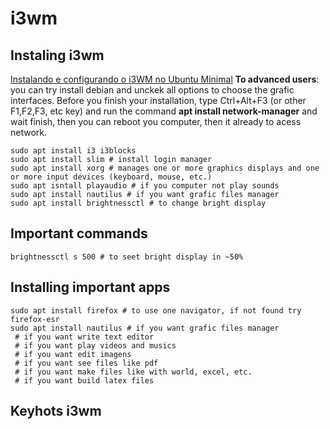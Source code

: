# i3wm

## Instaling i3wm

[Instalando e configurando o i3WM no Ubuntu Minimal](https://www.youtube.com/watch?v=z5vtjmnGBKQ)
**To advanced users**: you can try install debian and unckek all options to choose the grafic interfaces. Before you finish your installation, type Ctrl+Alt+F3 (or other F1,F2,F3, etc key) and run the command **apt install network-manager** and wait finish, then you can reboot you computer, then it already to acess network.
``` shell
sudo apt install i3 i3blocks 
sudo apt install slim # install login manager
sudo apt install xorg # manages one or more graphics displays and one or more input devices (keyboard, mouse, etc.) 
sudo apt isntall playaudio # if you computer not play sounds
sudo apt install nautilus # if you want grafic files manager
sudo apt install brightnessctl # to change bright display
```

## Important commands
``` code
brightnessctl s 500 # to seet bright display in ~50%
```
## Installing important apps

``` shell
sudo apt install firefox # to use one navigator, if not found try firefox-esr
sudo apt install nautilus # if you want grafic files manager
 # if you want write text editor
 # if you want play videos and musics
 # if you want edit imagens
 # if you want see files like pdf
 # if you want make files like with world, excel, etc.
 # if you want build latex files
```

## Keyhots i3wm


